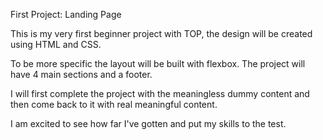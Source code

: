 First Project: Landing Page

This is my very first beginner project with TOP, the design will be created using HTML and CSS.

To be more specific the layout will be built with flexbox.
The project will have 4 main sections and a footer. 

I will first complete the project with the meaningless dummy content and then come back to it with real meaningful content. 

 I am excited to see how far I've gotten and put my skills to the test. 